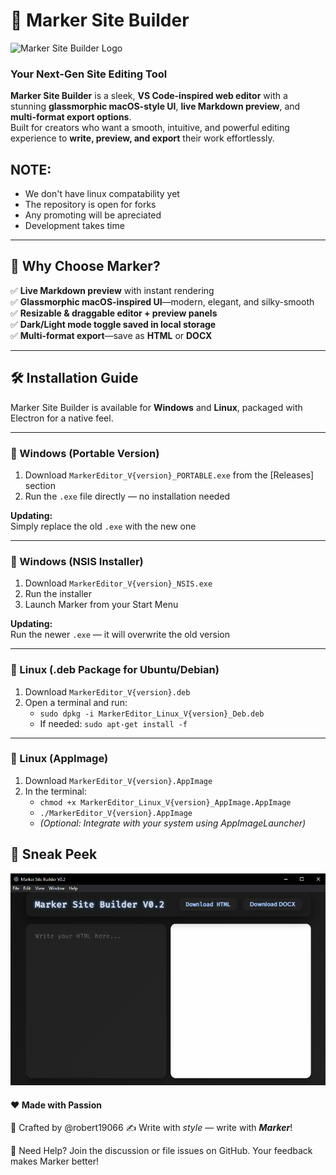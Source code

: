 
# 🚀 Marker Site Builder  
![Marker Site Builder Logo](./images/Marker.ico)  

### **Your Next-Gen Site Editing Tool**  

**Marker Site Builder** is a sleek, **VS Code-inspired web editor** with a stunning **glassmorphic macOS-style UI**, **live Markdown preview**, and **multi-format export options**.  
Built for creators who want a smooth, intuitive, and powerful editing experience to **write, preview, and export** their work effortlessly.  
## NOTE:
- We don't have linux compatability yet
- The repository is open for forks
- Any promoting will be apreciated
- Development takes time

---

## 🌟 **Why Choose Marker?**  
✅ **Live Markdown preview** with instant rendering  
✅ **Glassmorphic macOS-inspired UI**—modern, elegant, and silky-smooth  
✅ **Resizable & draggable editor + preview panels**  
✅ **Dark/Light mode toggle saved in local storage**  
✅ **Multi-format export**—save as **HTML** or **DOCX**  

---

## 🛠️ **Installation Guide**  
Marker Site Builder is available for **Windows** and **Linux**, packaged with Electron for a native feel.

---

### 🔹 Windows (Portable Version)  
1. Download `MarkerEditor_V{version}_PORTABLE.exe` from the [Releases] section  
2. Run the `.exe` file directly — no installation needed  

**Updating:**  
Simply replace the old `.exe` with the new one

---

### 🔹 Windows (NSIS Installer)  
1. Download `MarkerEditor_V{version}_NSIS.exe`  
2. Run the installer  
3. Launch Marker from your Start Menu  

**Updating:**  
Run the newer `.exe` — it will overwrite the old version

---

### 🔹 Linux (.deb Package for Ubuntu/Debian)  
1. Download `MarkerEditor_V{version}.deb`  
2. Open a terminal and run:  
   - `sudo dpkg -i MarkerEditor_Linux_V{version}_Deb.deb`  
   - If needed: `sudo apt-get install -f`

---

### 🔹 Linux (AppImage)  
1. Download `MarkerEditor_V{version}.AppImage`  
2. In the terminal:  
   - `chmod +x MarkerEditor_Linux_V{version}_AppImage.AppImage`  
   - `./MarkerEditor_V{version}.AppImage`  
   - *(Optional: Integrate with your system using AppImageLauncher)*


## 📸 Sneak Peek
![photo](./images/Capture.png)



#### ❤️ Made with Passion
🔹 Crafted by @robert19066
✍ Write with _style_ — write with _**Marker**_!

📢 Need Help?
Join the discussion or file issues on GitHub.
Your feedback makes Marker better!

